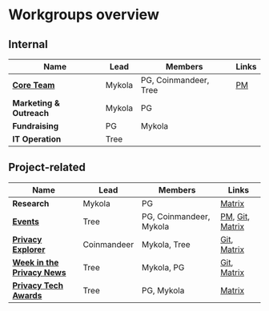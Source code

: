 # Workgroups overview

## Internal

| Name | Lead | Members | Links |
| --- | --- | --- | --- |
| [**Core Team**](/core-team) | Mykola | PG, Coinmandeer, Tree | [PM](https://github.com/orgs/web3privacy/projects/8) |
| **Marketing & Outreach** | Mykola | PG |
| **Fundraising** | PG | Mykola |
| **IT Operation** | Tree | |

## Project-related

| Name | Lead | Members | Links |
| --- | --- | --- | --- |
| **Research** | Mykola | PG | [Matrix](https://matrix.to/#/#w3p-research:gwei.cz) |
| **[Events](/events)** | Tree | PG, Coinmandeer, Mykola | [PM](https://github.com/orgs/web3privacy/projects/7), [Git](https://github.com/web3privacy/events), [Matrix](https://matrix.to/#/#w3p-events:gwei.cz) |
| **[Privacy Explorer](/projects/privacy-explorer)** | Coinmandeer | Mykola, Tree | [Git](https://github.com/web3privacy/explorer), [Matrix](https://matrix.to/#/#w3p-explorer:gwei.cz) |
| **[Week in the Privacy News](/news/week-in-the-privacy)** | Tree | Mykola, PG | [Git](https://github.com/web3privacy/news), [Matrix](https://matrix.to/#/#w3p-news:gwei.cz) |
| **[Privacy Tech Awards](/projects/privacy-tech-awards)** | Tree | PG, Mykola | [Matrix](https://matrix.to/#/#w3p-awards:gwei.cz) |
